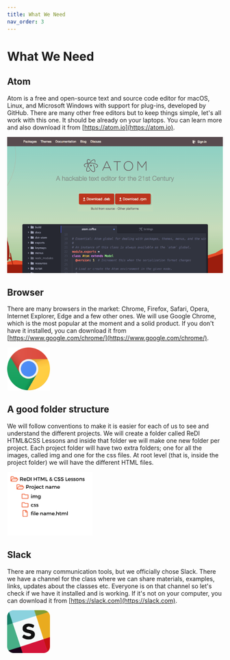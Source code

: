 ```yaml
---
title: What We Need
nav_order: 3
---
```


# What We Need

## Atom

Atom is a free and open-source text and source code editor for macOS, Linux, and Microsoft Windows with support for
plug-ins, developed by GitHub. There are many other free editors but to keep things simple, let's all work with this
one. It should be already on your laptops. You can learn more and also download it from [https://atom.io](https://atom.io).

![Atom](atom.png)

## Browser

There are many browsers in the market: Chrome, Firefox, Safari, Opera, Internet Explorer, Edge and a few other ones. We
will use Google Chrome, which is the most popular at the moment and a solid product. If you don't have it installed, you
can download it from [https://www.google.com/chrome/](https://www.google.com/chrome/).

<img src="./chrome.png" width="100" height="100" />

## A good folder structure

We will follow conventions to make it is easier for each of us to see and understand the different projects. We will
create a folder called ReDI HTML&CSS Lessons and inside that folder we will make one new folder per project. Each
project folder will have two extra folders; one for all the images, called img and one for the css files. At root level
(that is, inside the project folder) we will have the different HTML files.

<img src="./folders.png" width="200" height="149" />

## Slack

There are many communication tools, but we officially chose Slack. There we have a channel for the class where we can
share materials, examples, links, updates about the classes etc. Everyone is on that channel so let's check if we have
it installed and is working. If it's not on your computer, you can download it from [https://slack.com](https://slack.com).

<img src="./slack.jpg" width="100" height="100" />
